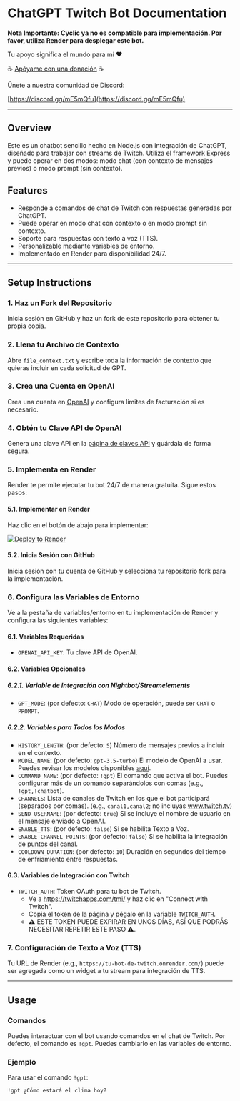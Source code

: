 # ChatGPT Twitch Bot Documentation

**Nota Importante: Cyclic ya no es compatible para implementación. Por favor, utiliza Render para desplegar este bot.**

Tu apoyo significa el mundo para mí ❤️

☕ [Apóyame con una donación](https://streamelements.com/araxielfenix/tip) ☕

Únete a nuestra comunidad de Discord:

[https://discord.gg/mE5mQfu](https://discord.gg/mE5mQfu)

---

## Overview

Este es un chatbot sencillo hecho en Node.js con integración de ChatGPT, diseñado para trabajar con streams de Twitch. Utiliza el framework Express y puede operar en dos modos: modo chat (con contexto de mensajes previos) o modo prompt (sin contexto).

## Features

- Responde a comandos de chat de Twitch con respuestas generadas por ChatGPT.
- Puede operar en modo chat con contexto o en modo prompt sin contexto.
- Soporte para respuestas con texto a voz (TTS).
- Personalizable mediante variables de entorno.
- Implementado en Render para disponibilidad 24/7.

---

## Setup Instructions

### 1. Haz un Fork del Repositorio

Inicia sesión en GitHub y haz un fork de este repositorio para obtener tu propia copia.

### 2. Llena tu Archivo de Contexto

Abre `file_context.txt` y escribe toda la información de contexto que quieras incluir en cada solicitud de GPT.

### 3. Crea una Cuenta en OpenAI

Crea una cuenta en [OpenAI](https://platform.openai.com) y configura límites de facturación si es necesario.

### 4. Obtén tu Clave API de OpenAI

Genera una clave API en la [página de claves API](https://platform.openai.com/account/api-keys) y guárdala de forma segura.

### 5. Implementa en Render

Render te permite ejecutar tu bot 24/7 de manera gratuita. Sigue estos pasos:

#### 5.1. Implementar en Render

Haz clic en el botón de abajo para implementar:

[![Deploy to Render](https://render.com/images/deploy-to-render-button.svg)](https://render.com/deploy)

#### 5.2. Inicia Sesión con GitHub

Inicia sesión con tu cuenta de GitHub y selecciona tu repositorio fork para la implementación.

### 6. Configura las Variables de Entorno

Ve a la pestaña de variables/entorno en tu implementación de Render y configura las siguientes variables:

#### 6.1. Variables Requeridas

- `OPENAI_API_KEY`: Tu clave API de OpenAI.

#### 6.2. Variables Opcionales

##### 6.2.1. Variable de Integración con Nightbot/Streamelements
- `GPT_MODE`: (por defecto: `CHAT`) Modo de operación, puede ser `CHAT` o `PROMPT`.

##### 6.2.2. Variables para Todos los Modos
- `HISTORY_LENGTH`: (por defecto: `5`) Número de mensajes previos a incluir en el contexto.
- `MODEL_NAME`: (por defecto: `gpt-3.5-turbo`) El modelo de OpenAI a usar. Puedes revisar los modelos disponibles [aquí](https://platform.openai.com/docs/models). 
- `COMMAND_NAME`: (por defecto: `!gpt`) El comando que activa el bot. Puedes configurar más de un comando separándolos con comas (e.g., `!gpt,!chatbot`).
- `CHANNELS`: Lista de canales de Twitch en los que el bot participará (separados por comas). (e.g., `canal1,canal2`; no incluyas www.twitch.tv)
- `SEND_USERNAME`: (por defecto: `true`) Si se incluye el nombre de usuario en el mensaje enviado a OpenAI.
- `ENABLE_TTS`: (por defecto: `false`) Si se habilita Texto a Voz.
- `ENABLE_CHANNEL_POINTS`: (por defecto: `false`) Si se habilita la integración de puntos del canal.
- `COOLDOWN_DURATION`: (por defecto: `10`) Duración en segundos del tiempo de enfriamiento entre respuestas.

#### 6.3. Variables de Integración con Twitch

- `TWITCH_AUTH`: Token OAuth para tu bot de Twitch.
  - Ve a https://twitchapps.com/tmi/ y haz clic en "Connect with Twitch".
  - Copia el token de la página y pégalo en la variable `TWITCH_AUTH`.
  - ⚠️ ESTE TOKEN PUEDE EXPIRAR EN UNOS DÍAS, ASÍ QUE PODRÁS NECESITAR REPETIR ESTE PASO ⚠️.

### 7. Configuración de Texto a Voz (TTS)

Tu URL de Render (e.g., `https://tu-bot-de-twitch.onrender.com/`) puede ser agregada como un widget a tu stream para integración de TTS.

---

## Usage

### Comandos

Puedes interactuar con el bot usando comandos en el chat de Twitch. Por defecto, el comando es `!gpt`. Puedes cambiarlo en las variables de entorno.

### Ejemplo

Para usar el comando `!gpt`:

```twitch
!gpt ¿Cómo estará el clima hoy?
